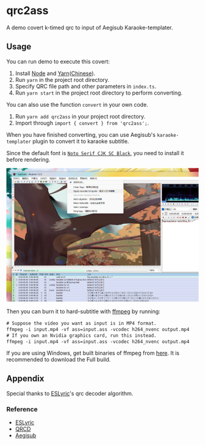 # qrc2ass

A demo covert k-timed qrc to input of Aegisub Karaoke-templater.

## Usage

You can run demo to execute this covert:

1. Install [Node](https://nodejs.org/en/) and [Yarn](https://yarnpkg.com/)([Chinese](http://yarnpkg.top/Installation.html)). 
2. Run `yarn` in the project root directory.
3. Specify QRC file path and other parameters in `index.ts`.
4. Run `yarn start` in the project root directory to perform converting.

You can also use the function `convert` in your own code.

1. Run `yarn add qrc2ass` in your project root directory.
2. Import through `import { convert } from 'qrc2ass';`.

When you have finished converting, you can use Aegisub's `karaoke-templater` plugin to convert it to karaoke subtitle.

Since the default font is [`Noto Serif CJK SC Black`](public/fonts/NotoSerifCJKsc-Black.otf), you need to install it before rendering.

![img.png](public/images/apply-aegisub-karaoke-template.png)

Then you can burn it to hard-subtitle with [ffmpeg](http://ffmpeg.org/) by running:

```shell
# Suppose the video you want as input is in MP4 format.
ffmpeg -i input.mp4 -vf ass=input.ass -vcodec h264_nvenc output.mp4
# If you own an Nvidia graphics card, run this instead.
ffmpeg -i input.mp4 -vf ass=input.ass -vcodec h264_nvenc output.mp4
```

If you are using Windows, get built binaries of ffmpeg from [here](https://www.gyan.dev/ffmpeg/). It is recommended to download the Full build.

## Appendix

Special thanks to [ESLyric](https://github.com/ESLyric)'s qrc decoder algorithm.

### Reference

- [ESLyric](https://github.com/ESLyric)
- [QRCD](https://github.com/xmcp/QRCD)
- [Aegisub](https://github.com/Aegisub/Aegisub)
